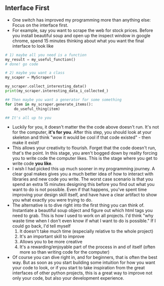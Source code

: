 ## Interface First
- One switch has improved my programming more than anything else: Focus on the interface first. 
- For example, say you want to scrape the web for stock prices. Before you install beautiful soup and open up the inspect window in google chrome, spend 15 minutes thinking about what you want the final interface to look like
```python
# 1) maybe all you need is a function
my_result = my_useful_function()
# done! go code

# 2) maybe you want a class
my_scaper = MyScraper()

my_scraper.collect_interesting_data()
print(my_scraper.interesting_data_i_collected_)

## Then maybe you want a generator for some something
for item in my_scraper.generate_items():
	do_useful_thing(item)

## It's all up to you 
```
- Luckily for you, it doesn't matter the the code above doesn't run. It's not for the computer, __it's for you__. After this step, you should look at your skeleton and think "wow it would be cool if that code existed" - then make it exist! 
- This allows your creativity to flourish. Forget that the code doesn't run, that's the point. In this stage, you aren't bogged down by reality forcing you to write code the computer likes. This is the stage where you get to write code __you like__.  
- I wish I had picked this up much sooner in my programming journey. A clear goal makes gives you a much better idea of how to interact with libraries and new code you write. The worst case scenario is that you spend an extra 15 minutes designing this before you find out what you want to do is not possible. Even if that happens, you've spent time improving your design skill itself, and have have a clear artifact to show you what exactly you were trying to do. 
- The alternative is to dive right into the first thing you can think of. Instantiate a beautiful soup object and figure out which html tags you need to grab. This is how I used to work on all projects. I'd think "why waste time when I don't even know if what I want to do is possible." If I could go back, I'd tell myself
    1. It doesn't take much time (especially relative to the whole project)
    2. It's an important skill to improve 
    3. Allows you to be more creative 
    4. It's a rewarding/enjoyable part of the process in and of itself (often more so than writing code for the computer)
- Of course you can dive right in, and for beginners, that is often the best way. But as soon as you start building some intuition for how you want your code to look, or if you start to take inspiration from the great interfaces of other python projects, this is a great way to improve not only your code, but also your development experience.
